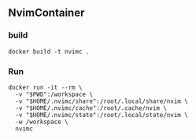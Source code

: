 ## NvimContainer

### build

```shell
docker build -t nvimc .
```

### Run

```shell
docker run -it --rm \
  -v "$PWD":/workspace \
  -v "$HOME/.nvimc/share":/root/.local/share/nvim \
  -v "$HOME/.nvimc/cache":/root/.cache/nvim \
  -v "$HOME/.nvimc/state":/root/.local/state/nvim \
  -w /workspace \
  nvimc
```

